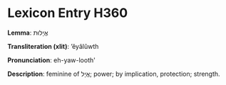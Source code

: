 # Lexicon Entry H360

**Lemma**: אֱיָלוּת

**Transliteration (xlit)**: ʼĕyâlûwth

**Pronunciation**: eh-yaw-looth'

**Description**:
feminine of אֱיָל; power; by implication, protection; strength.
